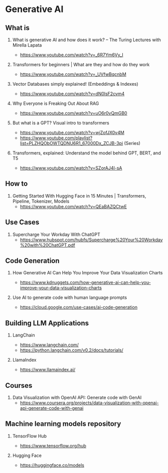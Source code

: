 # Generative AI

## What is

1. What is generative AI and how does it work? – The Turing Lectures with Mirella Lapata
    - https://www.youtube.com/watch?v=_6R7Ym6Vy_I

1. Transformers for beginners | What are they and how do they work
    - https://www.youtube.com/watch?v=_UVfwBqcnbM

1. Vector Databases simply explained! (Embeddings & Indexes)
    - https://www.youtube.com/watch?v=dN0lsF2cvm4

1. Why Everyone is Freaking Out About RAG
    - https://www.youtube.com/watch?v=uO6r0vQmGB0

1. But what is a GPT? Visual intro to transformers
    - https://www.youtube.com/watch?v=wjZofJX0v4M
    - https://www.youtube.com/playlist?list=PLZHQObOWTQDNU6R1_67000Dx_ZCJB-3pi (Series)

1. Transformers, explained: Understand the model behind GPT, BERT, and T5
    - https://www.youtube.com/watch?v=SZorAJ4I-sA

## How to

1. Getting Started With Hugging Face in 15 Minutes | Transformers, Pipeline, Tokenizer, Models
    - https://www.youtube.com/watch?v=QEaBAZQCtwE

## Use Cases

1. Supercharge Your Workday With ChatGPT
    - https://www.hubspot.com/hubfs/Supercharge%20Your%20Workday%20with%20ChatGPT.pdf

## Code Generation

1. How Generative AI Can Help You Improve Your Data Visualization Charts
    - https://www.kdnuggets.com/how-generative-ai-can-help-you-improve-your-data-visualization-charts

1. Use AI to generate code with human language prompts
    - https://cloud.google.com/use-cases/ai-code-generation

## Building LLM Applications

1. LangChain
    - https://www.langchain.com/
    - https://python.langchain.com/v0.2/docs/tutorials/

1. LlamaIndex
    - https://www.llamaindex.ai/

## Courses

1. Data Visualization with OpenAI API: Generate code with GenAI
    - https://www.coursera.org/projects/data-visualization-with-openai-api-generate-code-with-genai

## Machine learning models repository

1. TensorFlow Hub
    - https://www.tensorflow.org/hub

1. Hugging Face
    - https://huggingface.co/models
